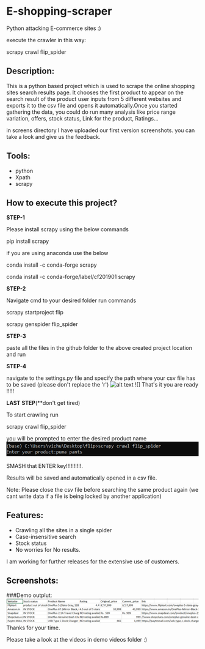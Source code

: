 
#
# E-shopping-scraper

Python attacking E-commerce sites :)

execute the crawler in this way:

scrapy crawl flip\_spider

## **Description:**

This is a python based project which is used to scrape the online shopping sites search results page. It chooses the first product to appear on the search result of the product user inputs from 5 different websites and exports it to the csv file and opens it automatically.Once you started gathering the data, you could do run many analysis like price range variation, offers, stock status, Link for the product, Ratings…

in screens directory I have uploaded our first version screenshots. you can take a look and give us the feedback.

## **Tools:**

- python
- Xpath
- scrapy

## **How to execute this project?**

**STEP-1**

Please install scrapy using the below commands

pip install scrapy

if you are using anaconda use the below

conda install -c conda-forge scrapy

conda install -c conda-forge/label/cf201901 scrapy

**STEP-2**

Navigate cmd to your desired folder run commands

scrapy startproject flip

scrapy genspider flip\_spider

**STEP-3**

paste all the files in the github folder to the above created project location and run

**STEP-4**

navigate to the settings.py file and specify the path where your csv file has to be saved (please don&#39;t replace the &#39;r&#39;)
 ![alt text](https://github.com/vishnu-sagar/Web-Scrapping-E-commerce-websites/blob/master/scraping%20e-commerce%20sites/screens/file.PNG)
 ![]
That&#39;s it you are ready !!!!!

**LAST STEP**(**don&#39;t get tired)

To start crawling run

scrapy crawl flip\_spider

you will be prompted to enter the desired product name
![alt text](https://github.com/vishnu-sagar/data-science/blob/master/scraping%20e-commerce%20sites/screens/input.PNG)

SMASH that ENTER key!!!!!!!!!!.

Results will be saved and automatically opened in a csv file.

Note: Please close the csv file before searching the same product again (we cant write data if a file is being locked by another application)

## **Features:**

- Crawling all the sites in a single spider
- Case-insensitive search
- Stock status
- No worries for No results.

I am  working for further releases for the extensive use of customers.

## **Screenshots:**

###Demo outplut:
![alt text](https://github.com/vishnu-sagar/data-science/blob/master/scraping%20e-commerce%20sites/screens/output.PNG)
Thanks for your time.

Please take a look at the videos in demo videos folder :)

